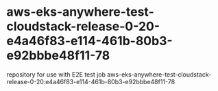 # aws-eks-anywhere-test-cloudstack-release-0-20-e4a46f83-e114-461b-80b3-e92bbbe48f11-78
repository for use with E2E test job aws-eks-anywhere-test-cloudstack-release-0-20:e4a46f83-e114-461b-80b3-e92bbbe48f11-78
